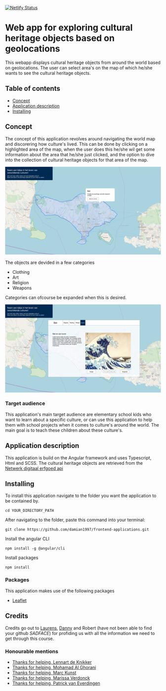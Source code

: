 [![Netlify Status](https://api.netlify.com/api/v1/badges/b2c741e4-ee5e-4da6-8737-eb503a7f484c/deploy-status)](https://app.netlify.com/sites/jolly-leakey-d3ca52/deploys)
# Web app for exploring cultural heritage objects based on geolocations
This webapp displays cultural heritage objects from around the world based on geolocations.
The user can select area's on the map of which he/she wants to see the cultural heritage objects.

## Table of contents
* [Concept](#concept)
* [Application description](#application-description)
* [Installing](#installing)

## Concept
The concept of this application revolves around navigating the world map and discorering how culture's lived. This can be done by clicking on a highlighted area of the map, when the user does this he/she wil get some information about the area that he/she just clicked, and the option to dive into the collection of cultural heritage objects for that area of the map. 

<img src="src/assets/images/concept1.png">

The objects are devided in a few categories
* Clothing
* Art 
* Religion
* Weapons

Categories can ofcourse be expanded when this is desired.

<img src="src/assets/images/concept2.png">

### Target audience
This application's main target audience are elementary school kids who want to learn about a specific culture, or can use this application to help them with school projects when it comes to culture's around the world. The main goal is to teach these children about these culture's.

## Application description
This application is build on the Angular framework and uses Typescript, Html and SCSS. The cultural heritage objects are retrieved from the [Netwerk digitaal erfgoed api](https://data.netwerkdigitaalerfgoed.nl/)

## Installing
To install this application navigate to the folder you want the application to be contained by.
```
cd YOUR_DIRECTORY_PATH
```
After navigating to the folder, paste this command into your terminal:
```
git clone https://github.com/damian1997/frontend-applications.git
```
Install the angular CLI
```
npm install -g @angular/cli
```
Install packages
```
npm install
```

### Packages
This application makes use of the following packages
* [Leaflet](https://leafletjs.com/)

## Credits
Credits go out to [Laurens](https://github.com/Razpudding), [Danny](https://github.com/dandevri) and Robert (have not been able to find your github *SADFACE*) for profiding us with all the information we need to get through this course.

### Honourable mentions
* [Thanks for helping, Lennart de Knikker](https://github.com/lennartdeknikker)
* [Thanks for helping, Mohamad Al Ghorani](https://github.com/MohamadAlGhorani)
* [Thanks for helping, Marc Kunst](https://github.com/MarcKunst/)
* [Thanks for helping, Marissa Verdonck](https://github.com/marissaverdonck)
* [Thanks for helping, Patrick van Everdingen](https://github.com/patrick-ve)